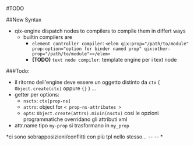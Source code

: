 #TODO

##New Syntax

+ qix-engine dispatch nodes to compilers to compile them in differt ways
	+ builtin compilers are
		+ `element controller compiler`: `<elem qix:prop="/path/to/module" prop:option="option for binder named prop" qix:other-prop="/path/to/module"></elem>` 
		+ **(TODO)** `text node compiler`: template engine per i text node

###Todo:
+ il ritorno dell'engine deve essere un oggetto distinto da `ctx` ( `Object.create(ctx)` oppure `{}` ) ... 
+ getter per options: 
	+ `nsctx`: `ctx[prop-ns]`
	+ `attrs`: object for `< prop-ns-attributes >`
	+ `opts`: `Object.create(attrs).mixin(nsctx)` così le opzioni programmatiche overridano gli attributi xml 
+ attr.name tipo `my-prop` si trasformano in `my_prop` 



*ci sono sobrapposizioni/conflitti con più tpl nello stesso... -- -- *